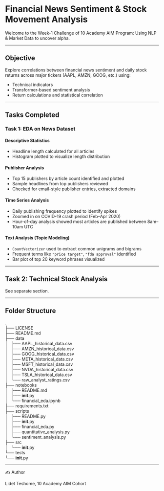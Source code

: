 # Financial News Sentiment & Stock Movement Analysis

Welcome to the Week-1 Challenge of 10 Academy AIM Program: Using NLP & Market Data to uncover alpha.

---

## Objective

Explore correlations between financial news sentiment and daily stock returns across major tickers (AAPL, AMZN, GOOG, etc.) using:

- Technical indicators  
- Transformer-based sentiment analysis  
- Return calculations and statistical correlation

---

## Tasks Completed

### Task 1: EDA on News Dataset

#### Descriptive Statistics
- Headline length calculated for all articles  
- Histogram plotted to visualize length distribution  

#### Publisher Analysis
- Top 15 publishers by article count identified and plotted  
- Sample headlines from top publishers reviewed  
- Checked for email-style publisher entries, extracted domains  

#### Time Series Analysis
- Daily publishing frequency plotted to identify spikes  
- Zoomed in on COVID-19 crash period (Feb–Apr 2020)  
- Hour-of-day analysis showed most articles are published between 8am–10am UTC  

#### Text Analysis (Topic Modeling)
- `CountVectorizer` used to extract common unigrams and bigrams  
- Frequent terms like `"price target"`, `"fda approval"` identified  
- Bar plot of top 20 keyword phrases visualized  

---

## Task 2: Technical Stock Analysis

See separate section.

---

## Folder Structure

. <br>
├── LICENSE <br>
├── README.md <br>
├── data <br>
│   ├── AAPL_historical_data.csv <br>
│   ├── AMZN_historical_data.csv <br>
│   ├── GOOG_historical_data.csv <br>
│   ├── META_historical_data.csv <br>
│   ├── MSFT_historical_data.csv <br>
│   ├── NVDA_historical_data.csv <br>
│   ├── TSLA_historical_data.csv <br>
│   └── raw_analyst_ratings.csv <br>
├── notebooks <br>
│   ├── README.md <br>
│   ├── __init__.py <br>
│   └── financial_eda.ipynb <br>
├── requirements.txt <br>
├── scripts <br>
│   ├── README.py <br>
│   ├── __init__.py <br>
│   ├── financial_eda.py <br>
│   ├── quantitative_analysis.py <br>
│   └── sentiment_analysis.py <br>
├── src <br>
│   └── __init__.py <br>
└── tests <br>
    └── __init__.py <br>

---


✍️ Author

Lidet Teshome, 10 Academy AIM Cohort